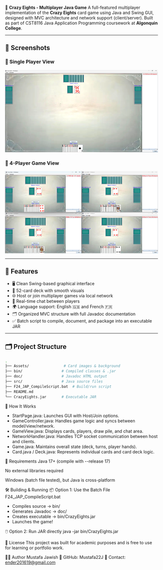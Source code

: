 🎴 **Crazy Eights - Multiplayer Java Game**
A full-featured multiplayer implementation of the **Crazy Eights** card game using Java and Swing GUI, designed with MVC architecture and network support (client/server). Built as part of CST8116 Java Application Programming coursework at **Algonquin College**.

---

## 📸 Screenshots

### 🔹 Single Player View  
![Single Player](Single%20Player%20interface.png)

### 🔹 4-Player Game View  
![Multiplayer](4%20Players%20interface.png)

---

## 🚀 Features

- 🖥️ Clean Swing-based graphical interface
- 🎴 52-card deck with smooth visuals
- 🌐 Host or join multiplayer games via local network
- 💬 Real-time chat between players
- 🌍 Language support: English 🇬🇧 and French 🇫🇷
- 🗂️ Organized MVC structure with full Javadoc documentation
- ✅ Batch script to compile, document, and package into an executable JAR

---

## 🗂️ Project Structure

```bash
.
├── Assets/                # Card images & background
├── bin/                  # Compiled classes & .jar
├── doc/                  # Javadoc HTML output
├── src/                  # Java source files
├── F24_JAP_CompileScript.bat  # Build/run script
├── README.md
└── CrazyEights.jar       # Executable JAR
```

🧠 How It Works
- StartPage.java: Launches GUI with Host/Join options.
- GameController.java: Handles game logic and syncs between model/view/network.
- GameView.java: Displays cards, players, draw pile, and chat area.
- NetworkHandler.java: Handles TCP socket communication between host and clients.
- Game.java: Maintains overall state (deck, turns, player hands).
- Card.java / Deck.java: Represents individual cards and card deck logic.

🔧 Requirements
Java 17+ (compile with --release 17)

No external libraries required

Windows (batch file tested), but Java is cross-platform

🛠️ Building & Running
📦 Option 1: Use the Batch File
        F24_JAP_CompileScript.bat
- Compiles source → bin/
- Generates Javadoc → doc/
- Creates executable → bin/CrazyEights.jar
- Launches the game!

🖱️ Option 2: Run JAR directly
        java -jar bin/CrazyEights.jar
        
📄 License
This project was built for academic purposes and is free to use for learning or portfolio work.

🙋‍♂️ Author
Mustafa Jawish
📘 GitHub: Mustafa22J
📧 Contact: ender201619@gmail.com
